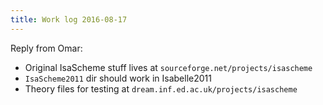 ```yaml
---
title: Work log 2016-08-17
---
```


Reply from Omar:

 - Original IsaScheme stuff lives at `sourceforge.net/projects/isascheme`
 - `IsaScheme2011` dir should work in Isabelle2011
 - Theory files for testing at `dream.inf.ed.ac.uk/projects/isascheme`
